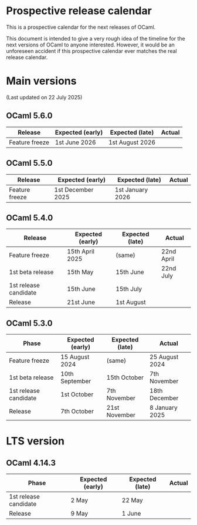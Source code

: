 # Prospective release calendar

This is a prospective calendar for the next releases of OCaml.

This document is intended to give a very rough idea of the timeline for the next
versions of OCaml to anyone interested. However, it would be an unforeseen
accident if this prospective calendar ever matches the real release calendar.


# Main versions
(Last updated on 22 July 2025)

## OCaml 5.6.0

|    Release            | Expected (early)   | Expected (late)    | Actual      |
|-----------------------|--------------------|--------------------|-------------|
| Feature freeze        | 1st June 2026      |  1st August 2026   |             |

## OCaml 5.5.0

|    Release            | Expected (early)   | Expected (late)    | Actual      |
|-----------------------|--------------------|--------------------|-------------|
| Feature freeze        | 1st December 2025  |  1st January 2026  |             |

## OCaml 5.4.0

|    Release            | Expected (early) | Expected (late)  | Actual      |
|-----------------------|------------------|------------------|-------------|
| Feature freeze        | 15th April 2025  |  (same)          |  22nd April |
| 1st beta release      | 15th May         |  15th June       |  22nd July  |
| 1st release candidate | 15th June        |  15th July       |             |
| Release               | 21st June        |  1st August      |             |

## OCaml 5.3.0

|    Phase              | Expected (early) | Expected (late) | Actual           |
|-----------------------|------------------|-----------------|------------------|
| Feature freeze        | 15 August 2024   | (same)          | 25 August 2024   |
| 1st beta release      | 10th September   | 15th October    | 7th November     |
| 1st release candidate | 1st October      | 7th November    | 18th December    |
| Release               | 7th October      | 21st November   | 8 January 2025   |

# LTS version

## OCaml 4.14.3


|    Phase              | Expected (early) | Expected (late) | Actual           |
|-----------------------|------------------|-----------------|------------------|
| 1st release candidate | 2 May            | 22 May          |                  |
| Release               | 9 May            | 1 June          |                  |
